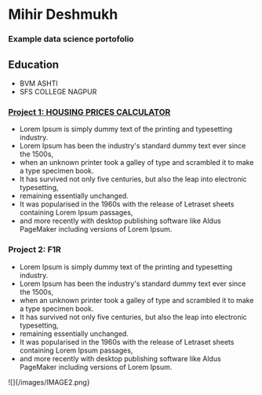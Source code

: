 # Mihir Deshmukh 
### Example data science portofolio
## Education

- BVM ASHTI
- SFS COLLEGE NAGPUR

### [Project 1: HOUSING PRICES CALCULATOR](https://www.markdownguide.org/basic-syntax/)

- Lorem Ipsum is simply dummy text of the printing and typesetting industry.
- Lorem Ipsum has been the industry's standard dummy text ever since the 1500s,
- when an unknown printer took a galley of type and scrambled it to make a type specimen book.
- It has survived not only five centuries, but also the leap into electronic typesetting, 
- remaining essentially unchanged. 
- It was popularised in the 1960s with the release of Letraset sheets containing Lorem Ipsum passages, 
- and more recently with desktop publishing software like Aldus PageMaker including versions of Lorem Ipsum.




### Project 2: F1R

- Lorem Ipsum is simply dummy text of the printing and typesetting industry.
- Lorem Ipsum has been the industry's standard dummy text ever since the 1500s,
- when an unknown printer took a galley of type and scrambled it to make a type specimen book.
- It has survived not only five centuries, but also the leap into electronic typesetting, 
- remaining essentially unchanged. 
- It was popularised in the 1960s with the release of Letraset sheets containing Lorem Ipsum passages, 
- and more recently with desktop publishing software like Aldus PageMaker including versions of Lorem Ipsum.

![]{/images/IMAGE2.png}
